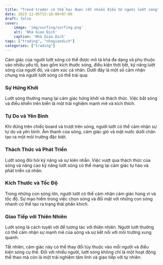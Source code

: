 ```yaml
---
title: "Trend trader có thể học được rất nhiều điều từ người lướt sóng"
date: 2023-12-05T15:18:08+07:00
draft: false
cover:
    image: 'img/surfing/surfing.png'
    alt: 'Nhà Giao Dịch'
    caption: 'Nhà Giao Dịch'
tags: ["trading", "nhagiaodich"]
categories: ["trading"]
---
```


Cảm giác của người lướt sóng có thể được mô tả khá đa dạng và phụ thuộc vào nhiều yếu tố, bao gồm kích thước sóng, điều kiện thời tiết, kỹ năng lướt sóng của người đó, và cảm xúc cá nhân. Dưới đây là một số cảm nhận chung mà người lướt sóng có thể trải qua:

### Sự Hứng Khởi
Lướt sóng thường mang lại cảm giác hứng khởi và thách thức. Việc bắt sóng và điều khiển trên biển là một trải nghiệm mạnh mẽ và kích thích.

### Tự Do và Yên Bình
Khi đứng trên chiếc board và trượt trên sóng, người lướt có thể cảm nhận sự tự do và yên bình. Âm thanh của sóng, cảm giác gió và mặt nước dưới chân tạo ra một môi trường đặc biệt.

### Thách Thức và Phát Triển
Lướt sóng đòi hỏi kỹ năng và sự kiên nhẫn. Việc vượt qua thách thức của sóng và nâng cao kỹ năng lướt sóng có thể mang lại cảm giác tự hào và phát triển cá nhân.

### Kích Thước và Tốc Độ

Trong những con sóng lớn, người lướt có thể cảm nhận cảm giác hùng vĩ và tốc độ. Sự mạo hiểm trong việc chọn sóng và đối mặt với những con sóng nhanh có thể tạo ra trạng thái phấn khích.

### Giao Tiếp với Thiên Nhiên
Lướt sóng là cách tuyệt vời để tương tác với thiên nhiên. Người lướt thường có thể cảm nhận sự mạnh mẽ của sóng và sự kết nối với môi trường xung quanh.

Tất nhiên, cảm giác này có thể thay đổi tùy thuộc vào mỗi người và điều kiện sóng cụ thể. Đối với nhiều người, lướt sóng không chỉ là một hoạt động thể thao mà còn là một trải nghiệm tâm linh và giao tiếp với tự nhiên.
